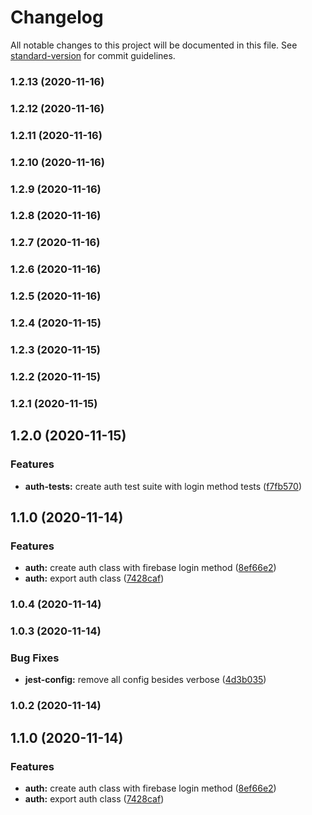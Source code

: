 # Changelog

All notable changes to this project will be documented in this file. See [standard-version](https://github.com/conventional-changelog/standard-version) for commit guidelines.

### 1.2.13 (2020-11-16)

### 1.2.12 (2020-11-16)

### 1.2.11 (2020-11-16)

### 1.2.10 (2020-11-16)

### 1.2.9 (2020-11-16)

### 1.2.8 (2020-11-16)

### 1.2.7 (2020-11-16)

### 1.2.6 (2020-11-16)

### 1.2.5 (2020-11-16)

### 1.2.4 (2020-11-15)

### 1.2.3 (2020-11-15)

### 1.2.2 (2020-11-15)

### 1.2.1 (2020-11-15)

## 1.2.0 (2020-11-15)


### Features

* **auth-tests:** create auth test suite with login method tests ([f7fb570](https://github.com/farisaziz12/web-core/commit/f7fb5705259284caad71497729453f791f57fe38))

## 1.1.0 (2020-11-14)


### Features

* **auth:** create auth class with firebase login method ([8ef66e2](https://github.com/farisaziz12/web-core/commit/8ef66e270df9267d3ed0a18ba0f3fdc029b212f5))
* **auth:** export auth class ([7428caf](https://github.com/farisaziz12/web-core/commit/7428caf6565e6ef426dc07e18545ad31c876992c))

### 1.0.4 (2020-11-14)

### 1.0.3 (2020-11-14)


### Bug Fixes

* **jest-config:** remove all config besides verbose ([4d3b035](https://github.com/farisaziz12/web-core/commit/4d3b0350e407e6978098b0efe69cdb70af6d564e))

### 1.0.2 (2020-11-14)

## 1.1.0 (2020-11-14)


### Features

* **auth:** create auth class with firebase login method ([8ef66e2](https://github.com/farisaziz12/web-core/commit/8ef66e270df9267d3ed0a18ba0f3fdc029b212f5))
* **auth:** export auth class ([7428caf](https://github.com/farisaziz12/web-core/commit/7428caf6565e6ef426dc07e18545ad31c876992c))
